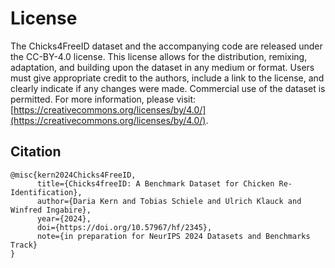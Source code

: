 # License
The Chicks4FreeID dataset and the accompanying code are released under the CC-BY-4.0 license. 
This license allows for the distribution, remixing, adaptation, and building upon the dataset in any medium or format. 
Users must give appropriate credit to the authors, include a link to the license, and clearly indicate if any changes were made. 
Commercial use of the dataset is permitted. 
For more information, please visit: [https://creativecommons.org/licenses/by/4.0/](https://creativecommons.org/licenses/by/4.0/).

## Citation
```
@misc{kern2024Chicks4FreeID,
      title={Chicks4freeID: A Benchmark Dataset for Chicken Re-Identification}, 
      author={Daria Kern and Tobias Schiele and Ulrich Klauck and Winfred Ingabire},
      year={2024},
      doi={https://doi.org/10.57967/hf/2345},
      note={in preparation for NeurIPS 2024 Datasets and Benchmarks Track}
}
```

